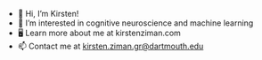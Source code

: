 - 👋  Hi, I’m Kirsten!
- 👀  I’m interested in cognitive neuroscience and machine learning
- 🖥  Learn more about me at kirstenziman.com
- 📫  Contact me at kirsten.ziman.gr@dartmouth.edu

<!---
KirstensGitHub/KirstensGitHub is a ✨ special ✨ repository because its `README.md` (this file) appears on your GitHub profile.
You can click the Preview link to take a look at your changes.
--->
